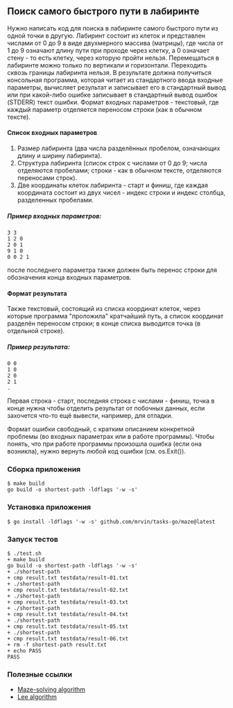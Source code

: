 ## Поиск самого быстрого пути в лабиринте

Нужно написать код для поиска в лабиринте самого быстрого пути из одной точки в другую.
Лабиринт состоит из клеток и представлен числами от 0 до 9 в виде двухмерного массива
(матрицы), где числа от 1 до 9 означают длину пути при проходе через клетку, а 0
означает стену - то есть клетку, через которую пройти нельзя. Перемещаться в лабиринте
можно только по вертикали и горизонтали. Переходить сквозь границы лабиринта нельзя.
В результате должна получиться консольная программа, которая читает из стандартного
ввода входные параметры, вычисляет результат и записывает его в стандартный вывод или
при какой-либо ошибке записывает в стандартный вывод ошибок (STDERR) текст ошибки.
Формат входных параметров - текстовый, где каждый параметр отделяется переносом строки
(как в обычном тексте).

#### Список входных параметров
1. Размер лабиринта (два числа разделённых пробелом, означающих длину и ширину
	лабиринта).
2. Структура лабиринта (список строк с числами от 0 до 9; числа отделяются пробелами;
	строки - как в обычном тексте, отделяются переносами строк).
3. Две координаты клеток лабиринта - старт и финиш, где каждая координата состоит из
	двух чисел - индекс строки и индекс столбца, разделенных пробелами.
##### Пример входных параметров:
```shell script
3 3
1 2 0
2 0 1
9 1 0
0 0 2 1
```
после последнего параметра также должен быть перенос строки для обозначения конца
входных параметров.

#### Формат результата
Также текстовый, состоящий из списка координат клеток, через которые программа
"проложила" кратчайший путь, а список координат разделён переносом строки; в конце
списка выводится точка (в отдельной строке).
##### Пример результата:
```shell script
0 0
1 0
2 0
2 1
.
```
Первая строка - старт, последняя строка с числами - финиш, точка в конце нужна чтобы
отделить результат от побочных данных, если захочется что-то ещё вывести, например,
для отладки.

Формат ошибки свободный, с кратким описанием конкретной проблемы (во входных
параметрах или в работе программы). Чтобы понять, что при работе программы произошла
ошибка (если она возникла), нужно вернуть любой код ошибки (см. os.Exit()).

### Сборка приложения
```shell script
$ make build
go build -o shortest-path -ldflags '-w -s'
```

### Установка приложения
```shell script
$ go install -ldflags '-w -s' github.com/mrvin/tasks-go/maze@latest
```

### Запуск тестов
```shell script
$ ./test.sh
+ make build
go build -o shortest-path -ldflags '-w -s'
+ ./shortest-path
+ cmp result.txt testdata/result-01.txt
+ ./shortest-path
+ cmp result.txt testdata/result-02.txt
+ ./shortest-path
+ cmp result.txt testdata/result-03.txt
+ ./shortest-path
+ cmp result.txt testdata/result-04.txt
+ ./shortest-path
+ cmp result.txt testdata/result-05.txt
+ ./shortest-path
+ cmp result.txt testdata/result-06.txt
+ rm -f shortest-path result.txt
+ echo PASS
PASS
```

### Полезные ссылки
- [Maze-solving algorithm](https://en.wikipedia.org/wiki/Maze-solving_algorithm)
- [Lee algorithm](https://en.wikipedia.org/wiki/Lee_algorithm)
